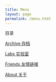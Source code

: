 ```yaml
---
title: Menu
layout: page
permalink: /menu.html
---
```

<div class="page-title">目录</div>

[Archive 存档](/archive.html)


[Labs 实验室](/labs.html)


[Friends 友情链接](/friends.html)


[About 关于](/about.html)